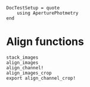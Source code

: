 ```@meta
DocTestSetup = quote
    using AperturePhotmetry
end
```

# Align functions

```@docs
stack_images
align_images
align_channel!
align_images_crop
export align_channel_crop!
```
